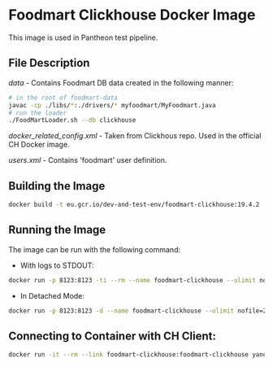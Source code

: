 # Foodmart Clickhouse Docker Image #

This image is used in Pantheon test pipeline.

## File Description ##

*data* - Contains Foodmart DB data created in the following manner:

```bash
# in the root of foodmart-data
javac -cp ./libs/*:./drivers/* myfoodmart/MyFoodmart.java
# run the loader
./FoodMartLoader.sh --db clickhouse
```

*docker_related_config.xml* - Taken from Clickhous repo. Used in the official CH Docker image.

*users.xml* - Contains 'foodmart' user definition.

## Building the Image ##

```bash
docker build -t eu.gcr.io/dev-and-test-env/foodmart-clickhouse:19.4.2 .
```

## Running the Image ##

The image can be run with the following command:

* With logs to STDOUT:

```bash
docker run -p 8123:8123 -ti --rm --name foodmart-clickhouse --ulimit nofile=262144:262144 eu.gcr.io/dev-and-test-env/foodmart-clickhouse:19.4.2
```

* In Detached Mode:

```bash
docker run -p 8123:8123 -d --name foodmart-clickhouse --ulimit nofile=262144:262144 eu.gcr.io/dev-and-test-env/foodmart-clickhouse:19.4.2
```

## Connecting to Container with CH Client: ##

```bash
docker run -it --rm --link foodmart-clickhouse:foodmart-clickhouse yandex/clickhouse-client --host foodmart-clickhouse
```
